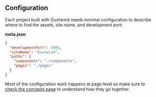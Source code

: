 ## Configuration

Each project built with Gustwind needs minimal configuration to describe where to find the assets, site name, and development port:

**meta.json**

```json
{
  "developmentPort": 3000,
  "siteName": "Gustwind",
  "paths": {
    "components": "./components",
    "pages": "./pages"
  }
}
```

Most of the configuration work happens at page level so make sure to [check the concepts page](/concepts/) to understand how they go together.
